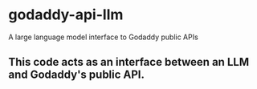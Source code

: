 # godaddy-api-llm
A large language model interface to Godaddy public APIs

## This code acts as an interface between an LLM and Godaddy's public API.

